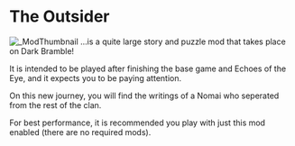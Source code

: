 # The Outsider
![_ModThumbnail](https://user-images.githubusercontent.com/117133929/206883146-e18a21eb-ee4c-48ac-b8b3-08a9938adbf3.png)
...is a quite large story and puzzle mod that takes place on Dark Bramble!

It is intended to be played after finishing the base game and Echoes of the Eye, and it expects you to be paying attention.

On this new journey, you will find the writings of a Nomai who seperated from the rest of the clan.

For best performance, it is recommended you play with just this mod enabled (there are no required mods).